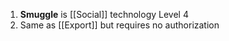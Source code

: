 1. **Smuggle** is [[Social]] technology Level 4
2. Same as [[Export]] but requires no authorization
